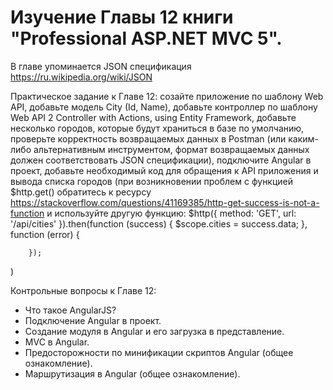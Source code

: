 # Изучение Главы 12 книги "Professional ASP.NET MVC 5".

В главе упоминается JSON спецификация    https://ru.wikipedia.org/wiki/JSON

Практическое задание к Главе 12: созайте приложение по шаблону Web API, добавьте модель City (Id, Name), добавьте контроллер по шаблону Web API 2 Controller with Actions, using Entity Framework, добавьте несколько городов, которые будут храниться в базе по умолчанию, проверьте корректность возвращаемых данных в Postman (или каким-либо альтернативным инструментом, формат возвращаемых данных должен соответствовать JSON спецификации), подключите Angular в проект, добавьте необходимый код для обращения к API приложения и вывода списка городов (при возникновении проблем с функцией $http.get() обратитесь к ресурсу https://stackoverflow.com/questions/41169385/http-get-success-is-not-a-function и используйте другую функцию:
    $http({
            method: 'GET',
            url: '/api/cities'
        }).then(function (success) {
            $scope.cities = success.data;
        }, function (error) {

        });
)

Контрольные вопросы к Главе 12:
- Что такое AngularJS?
- Подключение Angular в проект.
- Создание модуля в Angular и его загрузка в представление.
- MVC в Angular.
- Предосторожности по минификации скриптов Angular (общее ознакомление).
- Маршрутизация в Angular (общее ознакомление).
